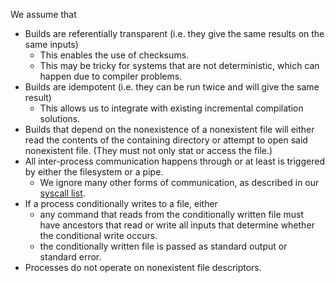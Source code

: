 We assume that

- Builds are referentially transparent (i.e. they give the same results on the same inputs)
  - This enables the use of checksums.
  - This may be tricky for systems that are not deterministic, which can happen due to compiler problems.
- Builds are idempotent (i.e. they can be run twice and will give the same result)
  - This allows us to integrate with existing incremental compilation solutions.
- Builds that depend on the nonexistence of a nonexistent file will either read the contents of the containing directory
  or attempt to open said nonexistent file. (They must not only stat or access the file.)
- All inter-process communication happens through or at least is triggered by either the filesystem or a pipe.
  - We ignore many other forms of communication, as described in our [syscall list](../src/syscalls.h).
- If a process conditionally writes to a file, either
  - any command that reads from the conditionally written file must have ancestors that read or write all inputs that
    determine whether the conditional write occurs.
  - the conditionally written file is passed as standard output or standard error.
- Processes do not operate on nonexistent file descriptors.
